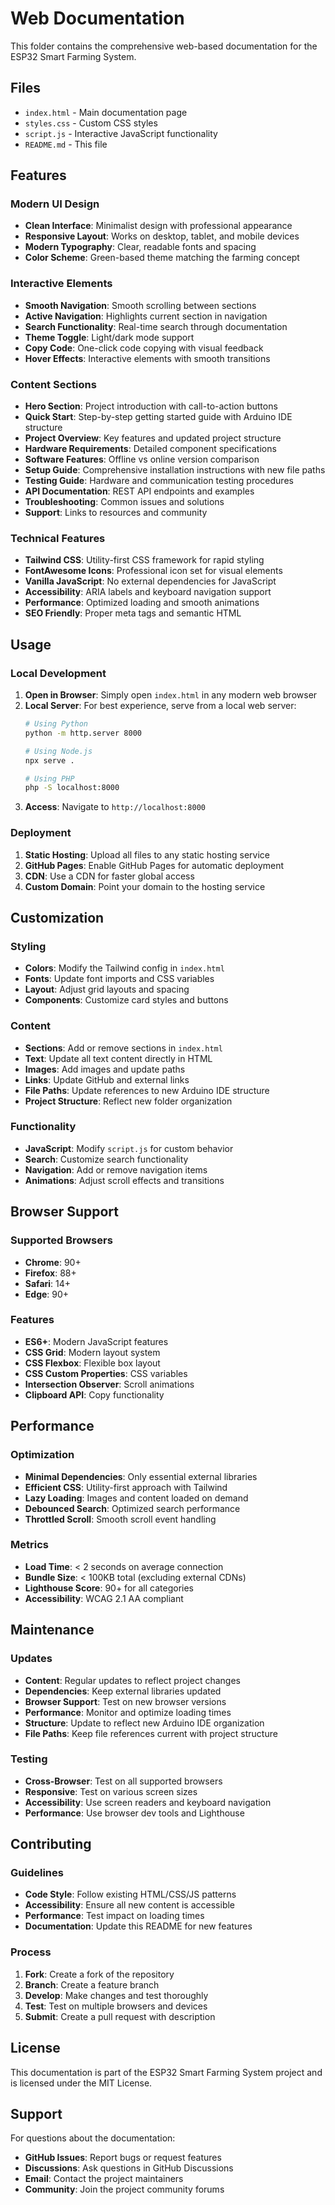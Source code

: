 # Web Documentation

This folder contains the comprehensive web-based documentation for the ESP32 Smart Farming System.

## Files

- `index.html` - Main documentation page
- `styles.css` - Custom CSS styles
- `script.js` - Interactive JavaScript functionality
- `README.md` - This file

## Features

### Modern UI Design
- **Clean Interface**: Minimalist design with professional appearance
- **Responsive Layout**: Works on desktop, tablet, and mobile devices
- **Modern Typography**: Clear, readable fonts and spacing
- **Color Scheme**: Green-based theme matching the farming concept

### Interactive Elements
- **Smooth Navigation**: Smooth scrolling between sections
- **Active Navigation**: Highlights current section in navigation
- **Search Functionality**: Real-time search through documentation
- **Theme Toggle**: Light/dark mode support
- **Copy Code**: One-click code copying with visual feedback
- **Hover Effects**: Interactive elements with smooth transitions

### Content Sections
- **Hero Section**: Project introduction with call-to-action buttons
- **Quick Start**: Step-by-step getting started guide with Arduino IDE structure
- **Project Overview**: Key features and updated project structure
- **Hardware Requirements**: Detailed component specifications
- **Software Features**: Offline vs online version comparison
- **Setup Guide**: Comprehensive installation instructions with new file paths
- **Testing Guide**: Hardware and communication testing procedures
- **API Documentation**: REST API endpoints and examples
- **Troubleshooting**: Common issues and solutions
- **Support**: Links to resources and community

### Technical Features
- **Tailwind CSS**: Utility-first CSS framework for rapid styling
- **FontAwesome Icons**: Professional icon set for visual elements
- **Vanilla JavaScript**: No external dependencies for JavaScript
- **Accessibility**: ARIA labels and keyboard navigation support
- **Performance**: Optimized loading and smooth animations
- **SEO Friendly**: Proper meta tags and semantic HTML

## Usage

### Local Development
1. **Open in Browser**: Simply open `index.html` in any modern web browser
2. **Local Server**: For best experience, serve from a local web server:
   ```bash
   # Using Python
   python -m http.server 8000
   
   # Using Node.js
   npx serve .
   
   # Using PHP
   php -S localhost:8000
   ```
3. **Access**: Navigate to `http://localhost:8000`

### Deployment
1. **Static Hosting**: Upload all files to any static hosting service
2. **GitHub Pages**: Enable GitHub Pages for automatic deployment
3. **CDN**: Use a CDN for faster global access
4. **Custom Domain**: Point your domain to the hosting service

## Customization

### Styling
- **Colors**: Modify the Tailwind config in `index.html`
- **Fonts**: Update font imports and CSS variables
- **Layout**: Adjust grid layouts and spacing
- **Components**: Customize card styles and buttons

### Content
- **Sections**: Add or remove sections in `index.html`
- **Text**: Update all text content directly in HTML
- **Images**: Add images and update paths
- **Links**: Update GitHub and external links
- **File Paths**: Update references to new Arduino IDE structure
- **Project Structure**: Reflect new folder organization

### Functionality
- **JavaScript**: Modify `script.js` for custom behavior
- **Search**: Customize search functionality
- **Navigation**: Add or remove navigation items
- **Animations**: Adjust scroll effects and transitions

## Browser Support

### Supported Browsers
- **Chrome**: 90+
- **Firefox**: 88+
- **Safari**: 14+
- **Edge**: 90+

### Features
- **ES6+**: Modern JavaScript features
- **CSS Grid**: Modern layout system
- **CSS Flexbox**: Flexible box layout
- **CSS Custom Properties**: CSS variables
- **Intersection Observer**: Scroll animations
- **Clipboard API**: Copy functionality

## Performance

### Optimization
- **Minimal Dependencies**: Only essential external libraries
- **Efficient CSS**: Utility-first approach with Tailwind
- **Lazy Loading**: Images and content loaded on demand
- **Debounced Search**: Optimized search performance
- **Throttled Scroll**: Smooth scroll event handling

### Metrics
- **Load Time**: < 2 seconds on average connection
- **Bundle Size**: < 100KB total (excluding external CDNs)
- **Lighthouse Score**: 90+ for all categories
- **Accessibility**: WCAG 2.1 AA compliant

## Maintenance

### Updates
- **Content**: Regular updates to reflect project changes
- **Dependencies**: Keep external libraries updated
- **Browser Support**: Test on new browser versions
- **Performance**: Monitor and optimize loading times
- **Structure**: Update to reflect new Arduino IDE organization
- **File Paths**: Keep file references current with project structure

### Testing
- **Cross-Browser**: Test on all supported browsers
- **Responsive**: Test on various screen sizes
- **Accessibility**: Use screen readers and keyboard navigation
- **Performance**: Use browser dev tools and Lighthouse

## Contributing

### Guidelines
- **Code Style**: Follow existing HTML/CSS/JS patterns
- **Accessibility**: Ensure all new content is accessible
- **Performance**: Test impact on loading times
- **Documentation**: Update this README for new features

### Process
1. **Fork**: Create a fork of the repository
2. **Branch**: Create a feature branch
3. **Develop**: Make changes and test thoroughly
4. **Test**: Test on multiple browsers and devices
5. **Submit**: Create a pull request with description

## License

This documentation is part of the ESP32 Smart Farming System project and is licensed under the MIT License.

## Support

For questions about the documentation:
- **GitHub Issues**: Report bugs or request features
- **Discussions**: Ask questions in GitHub Discussions
- **Email**: Contact the project maintainers
- **Community**: Join the project community forums

